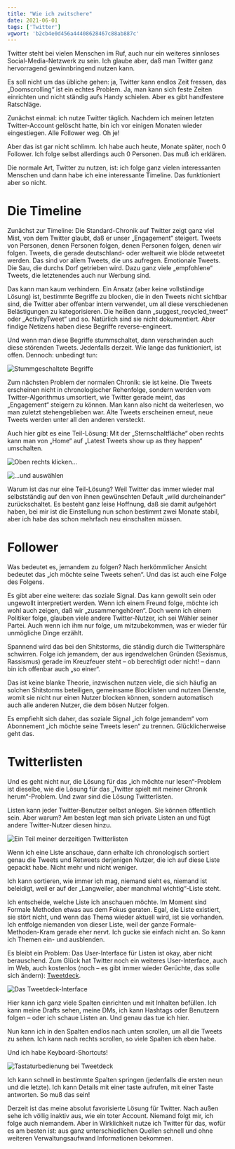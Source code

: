 ```yaml
---
title: "Wie ich zwitschere"
date: 2021-06-01
tags: ['Twitter']
vgwort: 'b2cb4e0d456a44408628467c88ab887c'
---
```

Twitter steht bei vielen Menschen im Ruf, auch nur ein weiteres sinnloses Social-Media-Netzwerk zu sein. Ich glaube aber, daß man Twitter ganz hervorragend gewinnbringend nutzen kann.

Es soll nicht um das übliche gehen: ja, Twitter kann endlos Zeit fressen, das „Doomscrolling“ ist ein echtes Problem. Ja, man kann sich feste Zeiten einrichten und nicht ständig aufs Handy schielen. Aber es gibt handfestere Ratschläge.

Zunächst einmal: ich nutze Twitter täglich. Nachdem ich meinen letzten Twitter-Account gelöscht hatte, bin ich vor einigen Monaten wieder eingestiegen. Alle Follower weg. Oh je!

Aber das ist gar nicht schlimm. Ich habe auch heute, Monate später, noch 0 Follower. Ich folge selbst allerdings auch 0 Personen. Das muß ich erklären.

Die normale Art, Twitter zu nutzen, ist: ich folge ganz vielen interessanten Menschen und dann habe ich eine interessante Timeline. Das funktioniert aber so nicht.

# Die Timeline

Zunächst zur Timeline: Die Standard-Chronik auf Twitter zeigt ganz viel Mist, von dem Twitter glaubt, daß er unser „Engagement“ steigert. Tweets von Personen, denen Personen folgen, denen Personen folgen, denen wir folgen. Tweets, die gerade deutschland- oder weltweit wie blöde retweetet werden. Das sind vor allem Tweets, die uns aufregen. Emotionale Tweets. Die Sau, die durchs Dorf getrieben wird. Dazu ganz viele „empfohlene“ Tweets, die letztenendes auch nur Werbung sind.

Das kann man kaum verhindern. Ein Ansatz (aber keine vollständige Lösung) ist, bestimmte Begriffe zu blocken, die in den Tweets nicht sichtbar sind, die Twitter aber offenbar intern verwendet, um all diese verschiedenen Belästigungen zu kategorisieren. Die heißen dann „suggest_recycled_tweet“ oder „ActivityTweet“ und so. Natürlich sind sie nicht dokumentiert. Aber findige Netizens haben diese Begriffe reverse-engineert.

Und wenn man diese Begriffe stummschaltet, dann verschwinden auch diese störenden Tweets. Jedenfalls derzeit. Wie lange das funktioniert, ist offen. Dennoch: unbedingt tun:

![Stummgeschaltete Begriffe](twitter_mute-1200x1423.png)

Zum nächsten Problem der normalen Chronik: sie ist keine. Die Tweets erscheinen nicht in chronologischer Rehenfolge, sondern werden vom Twitter-Algorithmus umsortiert, wie Twitter gerade meint, das „Engagement“ steigern zu können. Man kann also nicht da weiterlesen, wo man zuletzt stehengeblieben war. Alte Tweets erscheinen erneut, neue Tweets werden unter all den anderen versteckt.

Auch hier gibt es eine Teil-Lösung: Mit der „Sternschaltfläche“ oben rechts kann man von „Home“ auf „Latest Tweets show up as they happen“ umschalten.

![Oben rechts klicken…](twitter_algo1.png)

![…und auswählen](twitter_algo2.png)

Warum ist das nur eine Teil-Lösung? Weil Twitter das immer wieder mal selbstständig auf den von ihnen gewünschten Default „wild durcheinander“ zurückschaltet. Es besteht ganz leise Hoffnung, daß sie damit aufgehört haben, bei mir ist die Einstellung nun schon bestimmt zwei Monate stabil, aber ich habe das schon mehrfach neu einschalten müssen.

# Follower

Was bedeutet es, jemandem zu folgen? Nach herkömmlicher Ansicht bedeutet das „ich möchte seine Tweets sehen“. Und das ist auch eine Folge des Folgens.

Es gibt aber eine weitere: das soziale Signal. Das kann gewollt sein oder ungewollt interpretiert werden. Wenn ich einem Freund folge, möchte ich wohl auch zeigen, daß wir „zusammengehören“. Doch wenn ich einem Politiker folge, glauben viele andere Twitter-Nutzer, ich sei Wähler seiner Partei. Auch wenn ich ihm nur folge, um mitzubekommen, was er wieder für unmögliche Dinge erzählt.

Spannend wird das bei den Shitstorms, die ständig durch die Twittersphäre schwirren. Folge ich jemandem, der aus irgendwelchen Gründen (Sexismus, Rassismus) gerade im Kreuzfeuer steht – ob berechtigt oder nicht! – dann bin ich offenbar auch „so einer“.

Das ist keine blanke Theorie, inzwischen nutzen viele, die sich häufig an solchen Shitstorms beteiligen, gemeinsame Blocklisten und nutzen Dienste, womit sie nicht nur einen Nutzer blocken können, sondern automatisch auch alle anderen Nutzer, die dem bösen Nutzer folgen.

Es empfiehlt sich daher, das soziale Signal „ich folge jemandem“ vom Abonnement „ich möchte seine Tweets lesen“ zu trennen. Glücklicherweise geht das.

# Twitterlisten

Und es geht nicht nur, die Lösung für das „ich möchte nur lesen“-Problem ist dieselbe, wie die Lösung für das „Twitter spielt mit meiner Chronik herum“-Problem. Und zwar sind die Lösung Twitterlisten.

Listen kann jeder Twitter-Benutzer selbst anlegen. Sie können öffentlich sein. Aber warum? Am besten legt man sich private Listen an und fügt andere Twitter-Nutzer diesen hinzu.

![Ein Teil meiner derzeitigen Twitterlisten](twitter_listen.png)

Wenn ich eine Liste anschaue, dann erhalte ich chronologisch sortiert genau die Tweets und Retweets derjenigen Nutzer, die ich auf diese Liste gepackt habe. Nicht mehr und nicht weniger.

Ich kann sortieren, wie immer ich mag, niemand sieht es, niemand ist beleidigt, weil er auf der „Langweiler, aber manchmal wichtig“-Liste steht.

Ich entscheide, welche Liste ich anschauen möchte. Im Moment sind Formale Methoden etwas aus dem Fokus geraten. Egal, die Liste existiert, sie stört nicht, und wenn das Thema wieder aktuell wird, ist sie vorhanden. Ich entfolge niemanden von dieser Liste, weil der ganze Formale-Methoden-Kram gerade eher nervt. Ich gucke sie einfach nicht an. So kann ich Themen ein- und ausblenden.

Es bleibt ein Problem: Das User-Interface für Listen ist okay, aber nicht berauschend. Zum Glück hat Twitter noch ein weiteres User-Interface, auch im Web, auch kostenlos (noch – es gibt immer wieder Gerüchte, das solle sich ändern): [Tweetdeck](https://tweetdeck.twitter.com/).

![Das Tweetdeck-Interface](twitter_tweetdeck.png)

Hier kann ich ganz viele Spalten einrichten und mit Inhalten befüllen. Ich kann meine Drafts sehen, meine DMs, ich kann Hashtags oder Benutzern folgen – oder ich schaue Listen an. Und genau das tue ich hier.

Nun kann ich in den Spalten endlos nach unten scrollen, um all die Tweets zu sehen. Ich kann nach rechts scrollen, so viele Spalten ich eben habe.

Und ich habe Keyboard-Shortcuts!

![Tastaturbedienung bei Tweetdeck](twitter_tweetdeck_shortcuts.png)

Ich kann schnell in bestimmte Spalten springen (jedenfalls die ersten neun und die letzte). Ich kann Details mit einer taste aufrufen, mit einer Taste antworten. So muß das sein!

Derzeit ist das meine absolut favorisierte Lösung für Twitter. Nach außen sehe ich völlig inaktiv aus, wie ein toter Account. Niemand folgt mir, ich folge auch niemandem. Aber in Wirklichkeit nutze ich Twitter für das, wofür es am besten ist: aus ganz unterschiedlichen Quellen schnell und ohne weiteren Verwaltungsaufwand Informationen bekommen.
